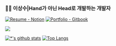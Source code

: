 ### 👨‍💻 이상수|Hand가 아닌 Head로 개발하는 개발자 

[![Resume - Notion](https://img.shields.io/static/v1?label=Notion&message=Resume&color=E16259&style=flat)](https://west-opera-46b.notion.site/43f46871b88a4d2286109b390ec85b52) 
[![Portfolio - Gitbook](https://img.shields.io/static/v1?label=GitHub&message=SangSoo's+Portfolio&color=6366E0&style=flat)](https://github.com/tkdtn1427/Portfolio)

<img src="https://img.shields.io/badge/-Spring-6DB33F?style=flat-square&logo=Spring&logoColor=white"/>

[![*'s github stats](https://github-readme-stats.vercel.app/api?username=tkdtn1427)](https://github.com/tkdtn1427)         [![Top Langs](https://github-readme-stats.vercel.app/api/top-langs/?username=tkdtn1427&layout=compact)](https://github.com/tkdtn1427/github-readme-stats)



<!--
**tkdtn1427/tkdtn1427** is a ✨ _special_ ✨ repository because its `README.md` (this file) appears on your GitHub profile.
Here are some ideas to get you started:

- 🔭 I’m currently working on ...
- 🌱 I’m currently learning ...
- 👯 I’m looking to collaborate on ...
- 🤔 I’m looking for help with ...
- 💬 Ask me about ...
- 📫 How to reach me: ...
- 😄 Pronouns: ...
- ⚡ Fun fact: ...
-->
